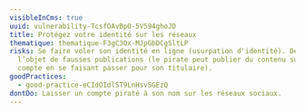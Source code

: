 ```yaml
---
visibleInCms: true
uuid: vulnerability-TcsfOAvBpO-5V594ghoJD
title: Protégez votre identité sur les réseaux
thematique: thematique-F3gC3Ox-MJpGbDCgSltLP
risks: Se faire voler son identité en ligne (usurpation d'identité). Devenir
  l’objet de fausses publications (le pirate peut publier du contenu sur un
  compte en se faisant passer pour son titulaire).
goodPractices:
  - good-practice-eCIdOIdlST9LnHsvSGEzQ
dontDo: Laisser un compte piraté à son nom sur les réseaux sociaux.
---
```

